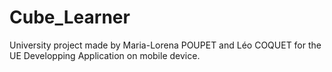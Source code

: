 # Cube_Learner
University project made by Maria-Lorena POUPET and Léo COQUET for the UE Developping Application on mobile device.
